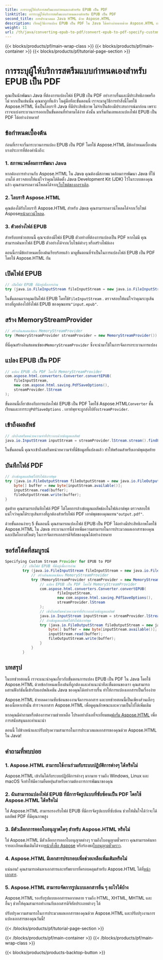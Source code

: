```yaml
---
title: การระบุผู้ให้บริการสตรีมแบบกำหนดเองสำหรับ EPUB เป็น PDF
linktitle: การระบุผู้ให้บริการสตรีมแบบกำหนดเองสำหรับ EPUB เป็น PDF
second_title: การประมวลผล Java HTML ด้วย Aspose.HTML
description: เรียนรู้วิธีการแปลง EPUB เป็น PDF ใน Java ได้อย่างง่ายดายด้วย Aspose.HTML เพื่อเพิ่มประสิทธิภาพในการประมวลผลเอกสารของคุณ
weight: 11
url: /th/java/converting-epub-to-pdf/convert-epub-to-pdf-specify-custom-stream-provider/
---
```


{{< blocks/products/pf/main-wrap-class >}}
{{< blocks/products/pf/main-container >}}
{{< blocks/products/pf/tutorial-page-section >}}

# การระบุผู้ให้บริการสตรีมแบบกำหนดเองสำหรับ EPUB เป็น PDF


คุณเป็นนักพัฒนา Java ที่ต้องการแปลงไฟล์ EPUB เป็น PDF อย่างราบรื่นและมีประสิทธิภาพหรือไม่ หากเป็นเช่นนั้น คุณมาถูกที่แล้ว ในคู่มือทีละขั้นตอนนี้ เราจะมาดูวิธีการทำสิ่งนี้โดยใช้ Aspose.HTML ซึ่งเป็นไลบรารี Java ที่มีประสิทธิภาพ ไม่จำเป็นต้องมีประสบการณ์มาก่อน เพราะเราจะแบ่งกระบวนการออกเป็นขั้นตอนที่ทำตามได้ง่าย ดังนั้น มาเริ่มกันเลยและแปลงไฟล์ EPUB เป็น PDF ได้อย่างง่ายดาย!

## ข้อกำหนดเบื้องต้น

ก่อนที่เราจะเริ่มกระบวนการแปลง EPUB เป็น PDF โดยใช้ Aspose.HTML มีข้อกำหนดเบื้องต้นบางประการที่ต้องคำนึงถึง:

### 1. สภาพแวดล้อมการพัฒนา Java

 หากต้องการทำงานกับ Aspose.HTML ใน Java คุณต้องมีสภาพแวดล้อมการพัฒนา Java ที่ใช้งานได้ ตรวจสอบให้แน่ใจว่าคุณได้ติดตั้ง Java Development Kit (JDK) ไว้ในระบบของคุณแล้ว คุณสามารถดาวน์โหลดได้จาก[เว็บไซต์ของออราเคิล](https://www.oracle.com/java/technologies/javase-downloads.html).

### 2. ไลบรารี Aspose.HTML

 คุณต้องได้รับไลบรารี Aspose.HTML สำหรับ Java คุณสามารถดาวน์โหลดได้จากเว็บไซต์ Aspose[หน้าดาวน์โหลด](https://releases.aspose.com/html/java/).

### 3. ตัวอย่างไฟล์ EPUB

สำหรับบทช่วยสอนนี้ คุณจะต้องมีไฟล์ EPUB ตัวอย่างที่ต้องการแปลงเป็น PDF หากไม่มี คุณสามารถค้นหาไฟล์ EPUB ตัวอย่างได้จากเว็บไซต์ต่างๆ หรือสร้างไฟล์เอง

ตอนนี้เรามีข้อกำหนดเบื้องต้นเรียบร้อยแล้ว มาดูขั้นตอนที่จำเป็นในการแปลงไฟล์ EPUB เป็น PDF โดยใช้ Aspose.HTML กัน

## เปิดไฟล์ EPUB

```java
// เปิดไฟล์ EPUB ที่มีอยู่เพื่อการอ่าน
try (java.io.FileInputStream fileInputStream = new java.io.FileInputStream(Resources.input("input.epub"))) {
```

 ในขั้นตอนแรกคุณเปิดไฟล์ EPUB โดยใช้`FileInputStream` . ตรวจสอบให้แน่ใจว่าคุณระบุเส้นทางที่ถูกต้องไปยังไฟล์ EPUB ของคุณแทน`"input.epub"`.

## สร้าง MemoryStreamProvider

```java
// สร้างอินสแตนซ์ของ MemoryStreamProvider
try (MemoryStreamProvider streamProvider = new MemoryStreamProvider()) {
```

 ที่นี่คุณสร้างอินสแตนซ์ของ`MemoryStreamProvider` ซึ่งจะนำมาใช้ในการจัดการกระบวนการแปลง

## แปลง EPUB เป็น PDF

```java
// แปลง EPUB เป็น PDF โดยใช้ MemoryStreamProvider
com.aspose.html.converters.Converter.convertEPUB(
    fileInputStream,
    new com.aspose.html.saving.PdfSaveOptions(),
    streamProvider.lStream
);
```

 ขั้นตอนนี้เกี่ยวข้องกับการแปลงไฟล์ EPUB เป็น PDF โดยใช้ Aspose.HTML`Converter` ชั้นเรียนและการระบุ`PdfSaveOptions` . เอาท์พุทจะถูกส่งไปยัง`streamProvider`.

## เข้าถึงผลลัพธ์

```java
// เข้าถึงสตรีมหน่วยความจำที่ประกอบด้วยข้อมูลผลลัพธ์
java.io.InputStream inputStream = streamProvider.lStream.stream().findFirst().get();
```

ในขั้นตอนนี้ คุณจะเข้าถึงสตรีมหน่วยความจำที่มีข้อมูลที่แปลงแล้ว ทำให้พร้อมสำหรับเอาต์พุตสุดท้าย

## บันทึกไฟล์ PDF

```java
// ล้างข้อมูลผลลัพธ์ไปยังไฟล์เอาท์พุต
try (java.io.FileOutputStream fileOutputStream = new java.io.FileOutputStream(Resources.output("output.pdf"))) {
    byte[] buffer = new byte[inputStream.available()];
    inputStream.read(buffer);
    fileOutputStream.write(buffer);
}
```

 สุดท้าย คุณสามารถบันทึกไฟล์ PDF ได้โดยการล้างข้อมูลผลลัพธ์ลงในไฟล์เอาต์พุต ตรวจสอบให้แน่ใจว่าคุณได้ระบุเส้นทางที่ถูกต้องสำหรับไฟล์ PDF เอาต์พุตของคุณแทน`"output.pdf"`.

ด้วยขั้นตอนง่ายๆ 5 ขั้นตอนนี้ คุณสามารถแปลงไฟล์ EPUB เป็น PDF ได้อย่างมีประสิทธิภาพโดยใช้ Aspose.HTML ใน Java กระบวนการนี้ช่วยเพิ่มความสามารถในการประมวลผลเอกสารของคุณและเปิดโอกาสใหม่ๆ ในการจัดการเอกสารดิจิทัลของคุณได้อย่างง่ายดาย

## ซอร์สโค้ดที่สมบูรณ์
```java
Specifying Custom Stream Provider for EPUB to PDF
        // เปิดไฟล์ EPUB ที่มีอยู่เพื่อการอ่าน
        try (java.io.FileInputStream fileInputStream = new java.io.FileInputStream(Resources.input("input.epub"))) {
            // สร้างอินสแตนซ์ของ MemoryStreamProvider
            try (MemoryStreamProvider streamProvider = new MemoryStreamProvider()) {
                // แปลง EPUB เป็น PDF โดยใช้ MemoryStreamProvider
                com.aspose.html.converters.Converter.convertEPUB(
                        fileInputStream,
                        new com.aspose.html.saving.PdfSaveOptions(),
                        streamProvider.lStream
                );
                // เข้าถึงสตรีมหน่วยความจำที่ประกอบด้วยข้อมูลผลลัพธ์
                java.io.InputStream inputStream = streamProvider.lStream.stream().findFirst().get();
                // ล้างข้อมูลผลลัพธ์ไปยังไฟล์เอาท์พุต
                try (java.io.FileOutputStream fileOutputStream = new java.io.FileOutputStream(Resources.output("output.pdf"))) {
                    byte[] buffer = new byte[inputStream.available()];
                    inputStream.read(buffer);
                    fileOutputStream.write(buffer);
                }
            }
        }
```

## บทสรุป

ในบทช่วยสอนนี้ เราจะแนะนำคุณเกี่ยวกับขั้นตอนการแปลง EPUB เป็น PDF ใน Java โดยใช้ Aspose.HTML ด้วยข้อกำหนดเบื้องต้นที่ถูกต้องและคำแนะนำทีละขั้นตอนของเรา คุณสามารถผสานฟังก์ชันนี้เข้ากับแอปพลิเคชัน Java ของคุณได้อย่างราบรื่น ทำให้การแปลงเอกสารเป็นเรื่องง่าย

Aspose.HTML ช่วยลดความซับซ้อนของงานจัดการเอกสาร และบทช่วยสอนนี้เป็นเพียงส่วนเล็กๆ ของเนื้อหาเท่านั้น สำรวจเอกสาร Aspose.HTML เพื่อดูคุณลักษณะและความเป็นไปได้เพิ่มเติม

 หากคุณมีคำถามหรือต้องการความช่วยเหลือ โปรดอย่าลังเลที่จะเยี่ยมชม[ฟอรั่ม Aspose.HTML](https://forum.aspose.com/) เพื่อการสนับสนุนและคำแนะนำ

ตอนนี้ ไปข้างหน้าและปรับปรุงความสามารถในการประมวลผลเอกสารของคุณด้วย Aspose.HTML ใน Java!

## คำถามที่พบบ่อย

### 1. Aspose.HTML สามารถใช้งานร่วมกับระบบปฏิบัติการต่างๆ ได้หรือไม่

Aspose.HTML เข้ากันได้กับระบบปฏิบัติการต่างๆ มากมาย รวมถึง Windows, Linux และ macOS จึงทำให้มีความยืดหยุ่นสำหรับความต้องการการพัฒนาของคุณ

### 2. ฉันสามารถแปลงไฟล์ EPUB ที่มีการจัดรูปแบบที่ซับซ้อนเป็น PDF โดยใช้ Aspose.HTML ได้หรือไม่

ใช่ Aspose.HTML สามารถรองรับไฟล์ EPUB ที่มีการจัดรูปแบบที่ซับซ้อน ช่วยให้มั่นใจได้ว่าจะได้ผลลัพธ์ PDF ที่มีคุณภาพสูง

### 3. มีตัวเลือกการออกใบอนุญาตใดๆ สำหรับ Aspose.HTML หรือไม่

 ใช่ Aspose.HTML มีตัวเลือกการออกใบอนุญาตต่างๆ รวมถึงใบอนุญาตชั่วคราว คุณสามารถค้นหารายละเอียดเพิ่มเติมได้จาก[หน้าสั่งซื้อ Aspose](https://purchase.aspose.com/buy) หรือร้องขอ[ใบอนุญาตชั่วคราว](https://purchase.aspose.com/temporary-license/).

### 4. Aspose.HTML มีเอกสารประกอบเพื่อช่วยเหลือเพิ่มเติมหรือไม่

 แน่นอน! คุณสามารถค้นหาเอกสารและทรัพยากรที่ครอบคลุมสำหรับ Aspose.HTML ได้ที่[หน้าเอกสาร](https://reference.aspose.com/html/java/).

### 5. Aspose.HTML สามารถจัดการรูปแบบเอกสารอื่น ๆ อะไรได้บ้าง

Aspose.HTML รองรับรูปแบบเอกสารหลากหลาย รวมถึง HTML, XHTML, MHTML และอื่นๆ ช่วยให้คุณสามารถทำงานกับเอกสารดิจิทัลประเภทต่างๆ ได้

ปรับปรุงความสามารถในการประมวลผลเอกสารของคุณด้วย Aspose.HTML และปรับปรุงงานการแปลงเอกสารของคุณวันนี้!

{{< /blocks/products/pf/tutorial-page-section >}}

{{< /blocks/products/pf/main-container >}}
{{< /blocks/products/pf/main-wrap-class >}}

{{< blocks/products/products-backtop-button >}}
